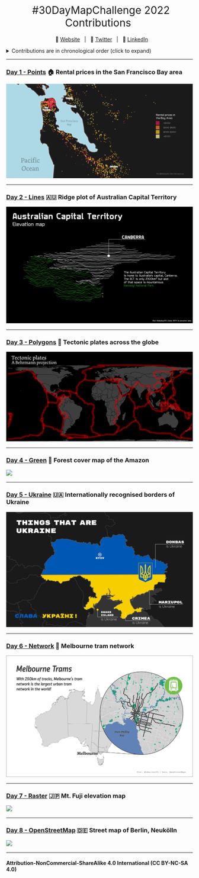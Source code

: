 <h1 style="font-weight:normal" align="center">
  &nbsp;#30DayMapChallenge 2022 Contributions&nbsp;
</h1>

<div align="center">

&nbsp;&nbsp;&nbsp;:link: [Website][Website]&nbsp;&nbsp;&nbsp;|&nbsp;&nbsp;&nbsp;:speech_balloon: [Twitter][Twitter]&nbsp;&nbsp;&nbsp;|&nbsp;&nbsp;&nbsp;:necktie: [LinkedIn][LinkedIn]

</div>

<!--
Quick Link
-->

[Twitter]:https://twitter.com/ldbailey255/
[LinkedIn]:https://www.linkedin.com/in/liam-bailey-446823118/
[Website]:https://liamdbailey.com/

<details>
<summary>Contributions are in chronological order (click to expand)</summary>

<!-- toc -->
  - Day 1 - Points (*NOTE:* This is in a separate repo) [:house: Rental prices in the San Francisco Bay area](https://github.com/LiamDBailey/TidyTuesday/blob/master/plots/2022/Week27.png)
  - Day 2 - Lines [🇦🇺 Ridge plot of Australian Capital Territory](https://github.com/LiamDBailey/30DayMapChallenge_2022/blob/main/Day2/Day2_lines.png)
  - Day 3 - Polygons [:volcano: Tectonic plates across the globe](https://github.com/LiamDBailey/30DayMapChallenge_2022/blob/main/Day3/Day3_poly.png)
  - Day 4 - Green [:palm_tree: Forest cover map of the Amazon](https://github.com/LiamDBailey/30DayMapChallenge_2022/blob/main/Day4/Day4_green.png)
  - Day 5 - Ukraine [🇺🇦 Internationally recognised borders of Ukraine](https://github.com/LiamDBailey/30DayMapChallenge_2022/blob/main/Day5/Day5_Ukraine.png)
  - Day 6 - Network [:tram: Melbourne tram network](https://github.com/LiamDBailey/30DayMapChallenge_2022/blob/main/Day6/Day6_network.png)
  - Day 7 - Raster [🇯🇵 Mt. Fuji elevation map](https://github.com/LiamDBailey/30DayMapChallenge_2022/blob/main/Day7/Day7_raster.png)
  - Day 8 - OpenStreetMap [🇩🇪 Street map of Berlin, Neukölln](https://github.com/LiamDBailey/30DayMapChallenge_2022/blob/main/Day8/Day8_osm.png)
  
<!-- tocstop -->

</details>

***

### [Day 1 - Points](https://github.com/LiamDBailey/TidyTuesday/blob/master/plots/2022/Week27.png) :house: Rental prices in the San Francisco Bay area

![](https://github.com/LiamDBailey/TidyTuesday/blob/master/plots/2022/Week27.png)

***

### [Day 2 - Lines](https://github.com/LiamDBailey/30DayMapChallenge_2022/blob/main/Day2/Day2_lines.png) 🇦🇺  Ridge plot of Australian Capital Territory

![](https://github.com/LiamDBailey/30DayMapChallenge_2022/blob/main/Day2/Day2_lines.png)

***

### [Day 3 - Polygons](https://github.com/LiamDBailey/30DayMapChallenge_2022/blob/main/Day3/Day3_poly.png) :volcano: Tectonic plates across the globe

![](https://github.com/LiamDBailey/30DayMapChallenge_2022/blob/main/Day3/Day3_poly.png)

***

### [Day 4 - Green](https://github.com/LiamDBailey/30DayMapChallenge_2022/blob/main/Day4/Day4_green.png) :palm_tree: Forest cover map of the Amazon

![](https://github.com/LiamDBailey/30DayMapChallenge_2022/blob/main/Day4/Day4_green.png)

***

### [Day 5 - Ukraine](https://github.com/LiamDBailey/30DayMapChallenge_2022/blob/main/Day5/Day5_Ukraine.png) 🇺🇦 Internationally recognised borders of Ukraine

![](https://github.com/LiamDBailey/30DayMapChallenge_2022/blob/main/Day5/Day5_Ukraine.png)

***

### [Day 6 - Network](https://github.com/LiamDBailey/30DayMapChallenge_2022/blob/main/Day6/Day6_network.png) :tram: Melbourne tram network

![](https://github.com/LiamDBailey/30DayMapChallenge_2022/blob/main/Day6/Day6_network.png)

***

### [Day 7 - Raster](https://github.com/LiamDBailey/30DayMapChallenge_2022/blob/main/Day7/Day7_raster.png) 🇯🇵 Mt. Fuji elevation map

![](https://github.com/LiamDBailey/30DayMapChallenge_2022/blob/main/Day7/Day7_raster.png)

***

### [Day 8 - OpenStreetMap](https://github.com/LiamDBailey/30DayMapChallenge_2022/blob/main/Day8/Day8_osm.png) 🇩🇪 Street map of Berlin, Neukölln

![](https://github.com/LiamDBailey/30DayMapChallenge_2022/blob/main/Day8/Day8_osm.png)

***

#### Attribution-NonCommercial-ShareAlike 4.0 International (CC BY-NC-SA 4.0)
<div style="width:300px; height:200px">
<img src=https://camo.githubusercontent.com/00f7814990f36f84c5ea74cba887385d8a2f36be/68747470733a2f2f646f63732e636c6f7564706f7373652e636f6d2f696d616765732f63632d62792d6e632d73612e706e67 alt="" height="42">
</div>

